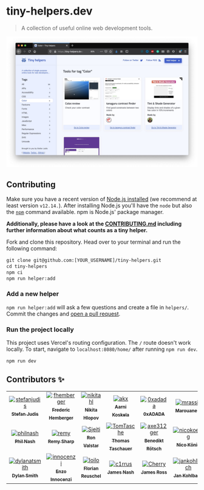 # tiny-helpers.dev

> A collection of useful online web development tools.

![Screenshot of tiny-helpers.dev](./screenshot.jpg)

## Contributing

Make sure you have a recent version of [Node.js installed](https://nodejs.org/en/) (we recommend at least version `v12.14.`). After installing Node.js you'll have the `node` but also the [`npm`](https://www.npmjs.com/) command available. npm is Node.js' package manager.

**Additionally, please have a look at the [CONTRIBUTING.md](./CONTRIBUTING.md) including further information about what counts as a tiny helper.**

Fork and clone this repository. Head over to your terminal and run the following command:

```
git clone git@github.com:[YOUR_USERNAME]/tiny-helpers.git
cd tiny-helpers
npm ci
npm run helper:add
```

### Add a new helper

`npm run helper:add` will ask a few questions and create a file in `helpers/`.
Commit the changes and [open a pull request](https://help.github.com/en/github/collaborating-with-issues-and-pull-requests/creating-a-pull-request).

### Run the project locally

This project uses Vercel's routing configuration. The `/` route doesn't work locally. To start, navigate to `localhost:8080/home/` after running `npm run dev`.

```
npm run dev
```
## Contributors :sparkles:
<table>
<tr>
                <td align="center">
                    <a href="https://github.com/stefanjudis">
                        <img src="https://avatars3.githubusercontent.com/u/962099?v=4" width="75;" alt="stefanjudis"/>
                        <br />
                        <sub><b>Stefan Judis</b></sub>
                    </a>
                </td>
                <td align="center">
                    <a href="https://github.com/fhemberger">
                        <img src="https://avatars3.githubusercontent.com/u/153481?v=4" width="75;" alt="fhemberger"/>
                        <br />
                        <sub><b>Frederic Hemberger</b></sub>
                    </a>
                </td>
                <td align="center">
                    <a href="https://github.com/nikitahl">
                        <img src="https://avatars3.githubusercontent.com/u/12826823?v=4" width="75;" alt="nikitahl"/>
                        <br />
                        <sub><b>Nikita Hlopov</b></sub>
                    </a>
                </td>
                <td align="center">
                    <a href="https://github.com/akx">
                        <img src="https://avatars2.githubusercontent.com/u/58669?v=4" width="75;" alt="akx"/>
                        <br />
                        <sub><b>Aarni Koskela</b></sub>
                    </a>
                </td>
                <td align="center">
                    <a href="https://github.com/0xadada">
                        <img src="https://avatars2.githubusercontent.com/u/51207?v=4" width="75;" alt="0xadada"/>
                        <br />
                        <sub><b>0xADADA</b></sub>
                    </a>
                </td>
                <td align="center">
                    <a href="https://github.com/mrassili">
                        <img src="https://avatars0.githubusercontent.com/u/25288435?v=4" width="75;" alt="mrassili"/>
                        <br />
                        <sub><b>Marouane R</b></sub>
                    </a>
                </td>
                <td align="center">
                    <a href="https://github.com/Ben1980">
                        <img src="https://avatars1.githubusercontent.com/u/919260?v=4" width="75;" alt="Ben1980"/>
                        <br />
                        <sub><b>Benjamin Mahr</b></sub>
                    </a>
                </td>
                <td align="center">
                    <a href="https://github.com/manniL">
                        <img src="https://avatars0.githubusercontent.com/u/640208?v=4" width="75;" alt="manniL"/>
                        <br />
                        <sub><b>Alexander Lichter</b></sub>
                    </a>
                </td>
                <td align="center">
                    <a href="https://github.com/CanRau">
                        <img src="https://avatars0.githubusercontent.com/u/5196971?v=4" width="75;" alt="CanRau"/>
                        <br />
                        <sub><b>Can Rau</b></sub>
                    </a>
                </td>
                <td align="center">
                    <a href="https://github.com/bjuretko">
                        <img src="https://avatars2.githubusercontent.com/u/30392977?v=4" width="75;" alt="bjuretko"/>
                        <br />
                        <sub><b>Benedict Juretko</b></sub>
                    </a>
                </td>
                <td align="center">
                    <a href="https://github.com/Kilian">
                        <img src="https://avatars3.githubusercontent.com/u/41970?v=4" width="75;" alt="Kilian"/>
                        <br />
                        <sub><b>Kilian Valkhof</b></sub>
                    </a>
                </td></tr>
<tr>
                <td align="center">
                    <a href="https://github.com/philnash">
                        <img src="https://avatars3.githubusercontent.com/u/31462?v=4" width="75;" alt="philnash"/>
                        <br />
                        <sub><b>Phil Nash</b></sub>
                    </a>
                </td>
                <td align="center">
                    <a href="https://github.com/remy">
                        <img src="https://avatars0.githubusercontent.com/u/13700?v=4" width="75;" alt="remy"/>
                        <br />
                        <sub><b>Remy Sharp</b></sub>
                    </a>
                </td>
                <td align="center">
                    <a href="https://github.com/Sjeiti">
                        <img src="https://avatars0.githubusercontent.com/u/785706?v=4" width="75;" alt="Sjeiti"/>
                        <br />
                        <sub><b>Ron Valstar</b></sub>
                    </a>
                </td>
                <td align="center">
                    <a href="https://github.com/TomTasche">
                        <img src="https://avatars2.githubusercontent.com/u/128734?v=4" width="75;" alt="TomTasche"/>
                        <br />
                        <sub><b>Thomas Taschauer</b></sub>
                    </a>
                </td>
                <td align="center">
                    <a href="https://github.com/axe312ger">
                        <img src="https://avatars1.githubusercontent.com/u/1737026?v=4" width="75;" alt="axe312ger"/>
                        <br />
                        <sub><b>Benedikt Rötsch</b></sub>
                    </a>
                </td>
                <td align="center">
                    <a href="https://github.com/nicokoenig">
                        <img src="https://avatars0.githubusercontent.com/u/16404104?v=4" width="75;" alt="nicokoenig"/>
                        <br />
                        <sub><b>Nico König</b></sub>
                    </a>
                </td>
                <td align="center">
                    <a href="https://github.com/bkmxer">
                        <img src="https://avatars1.githubusercontent.com/u/18457056?v=4" width="75;" alt="bkmxer"/>
                        <br />
                        <sub><b>Anton Ilchuk</b></sub>
                    </a>
                </td>
                <td align="center">
                    <a href="https://github.com/austinpray">
                        <img src="https://avatars1.githubusercontent.com/u/2192970?v=4" width="75;" alt="austinpray"/>
                        <br />
                        <sub><b>Austin Pray</b></sub>
                    </a>
                </td>
                <td align="center">
                    <a href="https://github.com/caseymhunt">
                        <img src="https://avatars3.githubusercontent.com/u/2065615?v=4" width="75;" alt="caseymhunt"/>
                        <br />
                        <sub><b>Casey Hunt</b></sub>
                    </a>
                </td>
                <td align="center">
                    <a href="https://github.com/ChristianGrieger">
                        <img src="https://avatars0.githubusercontent.com/u/8712219?v=4" width="75;" alt="ChristianGrieger"/>
                        <br />
                        <sub><b>Christian Grieger</b></sub>
                    </a>
                </td>
                <td align="center">
                    <a href="https://github.com/stof">
                        <img src="https://avatars0.githubusercontent.com/u/439401?v=4" width="75;" alt="stof"/>
                        <br />
                        <sub><b>Christophe Coevoet</b></sub>
                    </a>
                </td>
                <td align="center">
                    <a href="https://github.com/crgeary">
                        <img src="https://avatars0.githubusercontent.com/u/3949335?v=4" width="75;" alt="crgeary"/>
                        <br />
                        <sub><b>Christopher Geary</b></sub>
                    </a>
                </td></tr>
<tr>
                <td align="center">
                    <a href="https://github.com/dylanatsmith">
                        <img src="https://avatars1.githubusercontent.com/u/6905903?v=4" width="75;" alt="dylanatsmith"/>
                        <br />
                        <sub><b>Dylan Smith</b></sub>
                    </a>
                </td>
                <td align="center">
                    <a href="https://github.com/innocenzi">
                        <img src="https://avatars3.githubusercontent.com/u/16060559?v=4" width="75;" alt="innocenzi"/>
                        <br />
                        <sub><b>Enzo Innocenzi</b></sub>
                    </a>
                </td>
                <td align="center">
                    <a href="https://github.com/loilo">
                        <img src="https://avatars3.githubusercontent.com/u/1922624?v=4" width="75;" alt="loilo"/>
                        <br />
                        <sub><b>Florian Reuschel</b></sub>
                    </a>
                </td>
                <td align="center">
                    <a href="https://github.com/c1rrus">
                        <img src="https://avatars3.githubusercontent.com/u/358435?v=4" width="75;" alt="c1rrus"/>
                        <br />
                        <sub><b>James Nash</b></sub>
                    </a>
                </td>
                <td align="center">
                    <a href="https://github.com/Cherry">
                        <img src="https://avatars2.githubusercontent.com/u/856748?v=4" width="75;" alt="Cherry"/>
                        <br />
                        <sub><b>James Ross</b></sub>
                    </a>
                </td>
                <td align="center">
                    <a href="https://github.com/jankohlbach">
                        <img src="https://avatars0.githubusercontent.com/u/43587328?v=4" width="75;" alt="jankohlbach"/>
                        <br />
                        <sub><b>Jan Kohlbach</b></sub>
                    </a>
                </td></tr>
</table>

